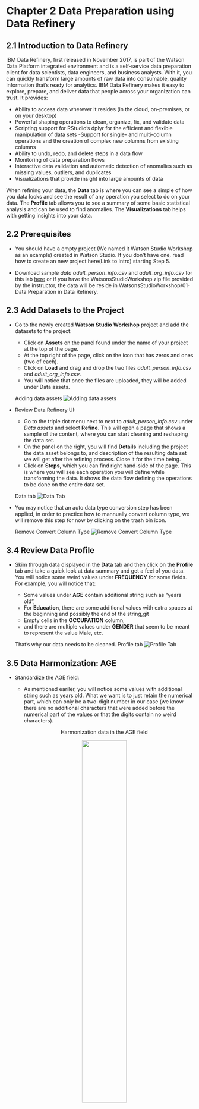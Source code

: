 
# Chapter 2 Data Preparation using Data Refinery

## 2.1 Introduction to Data Refinery

IBM Data Refinery, first released in November 2017, is part of the Watson Data Platform integrated environment and is a self-service data preparation client for data scientists, data engineers, and business analysts. With it, you can quickly transform large amounts of raw data into consumable, quality information that’s ready for analytics. IBM Data Refinery makes it easy to explore, prepare, and deliver data that people across your organization can trust. It provides:

- Ability to access data wherever it resides (in the cloud, on-premises, or on your desktop)
- Powerful shaping operations to clean, organize, fix, and validate data
- Scripting support for RStudio’s dplyr for the efficient and flexible manipulation of data sets
-Support for single- and multi-column operations and the creation of complex new columns from existing columns
- Ability to undo, redo, and delete steps in a data flow
- Monitoring of data preparation flows
- Interactive data validation and automatic detection of anomalies such as missing values, outliers, and duplicates
- Visualizations that provide insight into large amounts of data

When refining your data, the **Data** tab is where you can see a simple of how you data looks and see the result of any operation you select to do on your data. The **Profile** tab allows you to see a summary of some basic statistical analysis and can be used to find anomalies. The **Visualizations** tab helps with getting insights into your data.

## 2.2 Prerequisites

- You should have a empty project (We named it Watson Studio Workshop as an example) created in Watson Studio. If you don’t have one, read how to create an new project here(Link to Intro) starting Step 5.

- Download sample *data adult_person_info.csv* and *adult_org_info.csv* for this lab [here](https://github.com/zacaintmyname/CFCImages/tree/master/WatsonStudioWorkshop/2%20-%20Data%20Preparation%20in%20Data%20Refinery) or if you have the WatsonsStudioWorkshop.zip file provided by the instructor, the data will be reside in WatsonsStudioWorkshop/01-Data Preparation in Data Refinery.

## 2.3 Add Datasets to the Project

- Go to the newly created **Watson Studio Workshop** project and add the datasets to the project:

  - Click on **Assets** on the panel found under the name of your project at the top of the page.
  - At the top right of the page, click on the icon that has zeros and ones (two of each).
  - Click on **Load** and drag and drop the two files *adult_person_info.csv* and *adult_org_info.csv*.
  - You will notice that once the files are uploaded, they will be added under Data assets.

  Adding data assets
  ![Adding data assets](Images/8.png)

- Review Data Refinery UI:

  - Go to the triple dot menu next to next to *adult_person_info.csv* under *Data assets* and select **Refine**. This will open a page that shows a sample of the content, where you can start cleaning and reshaping the data set.
  - On the panel on the right, you will find **Details** including the project the data asset belongs to, and description of the resulting data set we will get after the refining process. Close it for the time being.
  - Click on **Steps**, which you can find right hand-side of the page. This is where you will see each operation you will define while transforming the data. It shows the data flow defining the operations to be done on the entire data set.

  Data tab
  ![Data Tab](Images/9.png)

- You may notice that an auto data type conversion step has been applied, in order to practice how to mannually convert column type, we will remove this step for now by clicking on the trash bin icon.

  Remove Convert Column Type
  ![Remove Convert Column Type](Images/10.png)

## 3.4 Review Data Profile

- Skim through data displayed in the **Data** tab and then click on the **Profile** tab and take a quick look at data summary and get a feel of you data. You will notice some weird values under **FREQUENCY** for some fields. For example, you will notice that:

  - Some values under **AGE** contain additional string such as “years old”,
  - For **Education**, there are some additional values with extra spaces at the beginning and possibly the end of the string,git
  - Empty cells in the **OCCUPATION** column,
  - and there are multiple values under **GENDER** that seem to be meant to represent the value Male, etc.

  That’s why our data needs to be cleaned.
  Profile tab
  ![Profile Tab](Images/11.png)

## 3.5 Data Harmonization: AGE

- Standardize the AGE field:

  - As mentioned eariler, you will notice some values with additional string such as years old. What we want is to just retain the numerical part, which can only be a two-digit number in our case (we know there are no additional characters that were added before the numerical part of the values or that the digits contain no weird characters).
  <p align="center">
  Harmonization data in the AGE field
  <p align="center">
  <img width="50%" height="50%" src="Images/12.png">
  </p>

  - Click on **+Operation** and select **Split column**, which you can find under **ORGANIZE**.
  - Choose AGE as the **Selected column**.
  - Under **POSITION** tab, type 2 in the **Positions** field and <AGE_num,AGE_str> in the **Names of new columns**. Make sure to unselect **Keep original column**
  - Click **Apply**.

Bear in mind that this is not the best approach to handle this. This is just provide an example of how to use the **split column** operation.

Harmonization data in the AGE field 2
![Harmonization data in the AGE field 2](Images/13.png)

- Go to the **Data** tab and remove the newly created column called *AGE_str*, which only contain the string part of the age.

Remove AGE_str
![Remove AGE_str](Images/14.png)

- Go to column called *AGE_num* and rename it to *AGE* by clicking on the little pencil icon.
- Go to the **Profile** tab again to for a final check.

## 3.6 Convert Data Type

- Change **AGE** data type to **Integer** by clicking on the triple dots, then CONVERT COLUMN…> Integer. Data Refinery will put a dot in front of the recommended data type.

Convert data type
![Convert data type](Images/15.png)

## 3.7 Data Harmonization: EDUCATION

- Standardize the *EDUCATION* field:

  - Click on the **Profile** tab and take a closer look at the column *EDUCATION*. You notice there are some additional values with extra spaces at the beginning and possibly the end of the string.

Harmonization data in the EDUCATION field
![Harmonization data in the EDUCATION field](Images/16.png)

- Click on **+Operation** and select **Text**, which you can find under **FREQUENTLY USED**.
- Choose *EDUCATION* as the **Selected column**, **Collapse spaces** as the **Text Operation**.
- Click **Apply** and go to the **Profile** tab again to check if all the additional values have been removing. You will notice the we still have Some - college as an additional value, which we want to harmonize and change to *Some-college*.

Harmonization data in the EDUCATION field 2
![Harmonization data in the EDUCATION field 2](Images/17.png)

- Click on **+Operation** and select **Replace substring**, which you can find under **CLEANSE**.
- Choose *EDUCATION* as the **Selected column**.
- Under **TEXT** tab, type Some - college in **Value** field and Some-college in the *Enter the replacement string*. Make sure to select **Replace all occurrences**
- Click **Apply**.

Harmonization data in the EDUCATION field 3
![Harmonization data in the EDUCATION field 3](Images/18.png)

- We also want to convert all values in the EDUCATION column to lower case. So, click on **+Operation** and select **Text**, which you can find under **FREQUENTLY USED**.
- Choose EDUCATION as the **Selected column**, **Lower case** as the **Text Operation**.
- Click **Apply** and go to the **Profile** tab again to for a final check.

Harmonization data in the EDUCATION field 4
![Harmonization data in the EDUCATION field 4](Images/19.png)

## 3.8 Remove Missing Values in OCCUPATION

- Removing empty rows (List-wise deletion):

  - Go to the **Data** tab.
  - Go to the column called OCCUPATION and remove rows with any empty values by clicking on the triple dot menu next to the column name and selecting **Remove empty rows**.

  Removing empty rows
  ![Removing empty rows](Images/20.png)

- Go to the **Profile** tab to check if all empty values have been remove for OCCUPATION.

Note that you will typically try to understand the different reasons behind having missing values and act accordingly. Some of the techniques used in such situations may include:

- Using deletion methods such as:
  - List-wise deletion
  - pairwise deletion
- Single imputation methods such as:
  - Mean/Mode substitution
  - Regression Imputation
- Model-based methods such as:
  - Maximum Likelihood
  - Multiple Imputation

## 3.9 Data Harmonization: GENDER

- Standardize the GENDER field:

  - Click on the **Profile** tab and take a closer look at the column *GENDER*. You will notice some additional values other than Male and Female, mainly ones that we want to change to Male.

Harmonization data in the SEX field
![Harmonization data in the SEX field](Images/21.png)

- Click on **+Operation** and select **Replace substring**, which you can find under **CLEANSE**.
- Choose **GENDER** as the *Selected column*.
- Under **PATTERN** tab, type <^(?!(Male|Female))([Mm].*)> in the **Regular expression** field and Male* under **Enter the replacement string**. Make sure to select **Replace all occurrences**.

What is meant by ^(?!(Male|Female))([Mm].) is to find any expression that doesn’t start with Male* or Female and starts with the letter M or m, which could be followed by any character.

regex
![regex](Images/22.png)

- Click Apply and go to the Profile tab again to for a final check.

Harmonization data in the GENDER field 2
![Harmonization data in the GENDER field 2](Images/23.png)

## 3.10 Remove Duplicates

- Remove duplicate values based on the UNIQUE_ID:

  - Go to the **Data** tab.
  - Go to the column called *UNIQUE_ID* and remove rows with any duplicate UNIQUE_ID values by clicking on the triple dot menu next to the column name and selecting **Remove duplicates**.

  Remove duplicate values based on the UNIQUE_ID
  ![Removing duplicate values based on the UNIQUE_ID rows](Images/24.png)

## 3.11 Join Datasets

- Now we will join two datasets:

  - Click on the **Data** tab to see a sample of your data.
  - Click on **+Operation** and then select **Join**, which you can find under **ORGANIZE**. This is to join both the data assets we added namely the one we are currently refining, *adult_person_info.csv*, and *adult_org_info.csv*.

Join
![Join](Images/25.png)

PS: Make sure UNIQUE_ID for both datasets are either String or Integer format to sync

- Select **Inner join** as the method of how we want our data to be combined (Inner Join selects records that have matching column value(s) in both tables). By default, the **Source** is selected as the current data asset (*adult_person_info.csv*).

- Choose *adult_org_info.csv* as the **Data set to join**. Click on the little eye icon to preview data, you will find it has a column **UNIQUE_ID** which is our join key. Click **Apply**.

Data preview
![Data preview](Images/26.png)

- Use the default values for the **Suffix** field, which is just a way for you to differentiate any duplicate fields resulted during the joining process. You can also modify it if you want.

- For the **JOIN KEYS**, select UNIQUE_ID representing the employee ID, as the join key for both data sets and click **Next**

Joining two data sets
![Joining two data sets](Images/27.png)

- Keep all columns and select **Apply**.

Keep all columns
![Keep all columns](Images/28.png)

- We will notice that there are 2 columns representing **OCCUPATION**, one coming from each of the data sets. Let’s check to see if they contain the exact same values.

  - Click on **+Operation** and select **Calculate**, which you can find under FREQUENTLY USED.
  - Choose OCCUPATION_x as the Selected column, Is equal to as the Operation and OCCUPATION_y as the COLUMN.
  - Select to Create new column for the results and enter **“OCCUPATION_CHECK”** as the New column name.
  - Click **Apply**. You will see the resulting column added at the right end of the table.

  Create a new column for OCCUPATION_CHECK
  ![Create a new column for OCCUPATION_CHECK](Images/29.png)

- Count OCCUPATION_CHECK:

  - In the space next to the **+Operation button**, place the cursor and select **count**.
  - Click on the count that was added to the box and select count(<column>).
  - Click on and choose the newly created column (we called it OCCUPATION_CHECK).
  - Click **Apply**.

  Count OCCUPATION_CHECK
  ![Count OCCUPATION_CHECK](Images/30.png)

- The result shows that OCCUPATION_x and OCCUPATION_y have identical values.

Check Results
![Check Results](Images/countoutput.png)

## 3.12 Undo Steps

- So we can just keep one of them and keep one OCCUPATION column:

  - Go back **2 steps** by either clicking on the Undo shaped button found at the top middle of the page or by going to the step added under **Steps** and clicking on the bin icon. Whichever way you select, you will need to do it **twice**.

<p align="center">
Delete steps<p align="center">
<img width="50%" height="50%" src="Images/31.png">
</p>

- Go to column called *OCCUPATION_x* and rename it to *OCCUPATION* by clicking on the pencil shaped icon next to the column name.

Rename OCCUPATION
![Rename OCCUPATION](Images/32.png)

- Go to column called *OCCUPATION_y* and remove by clicking on the triple dot menu next to the column name and selecting **Remove**.

<p align="center">
Remove OCCUPATION_y
<p align="center">
<img width="50%" height="50%" src="Images/33.png"> 
</p>

## 3.13 Data Visualization

Data Refinery does not only include powerful shaping operations to clean, organize, fix, and validate data but also has built-in visualization capblities to derive insights from data.

- Click on the **Visualization Tab**, choose **OCCUPATION** from the dropdown menu, then click **Visualize Data**.

Visualize OCCUPATION
![Visualize OCCUPATION](Images/34.png)

- Data Refinery will recommend the best techniques to visulize the data. For OCCUPATION, it recommended the pie chart showing you the distribution of OCCUPATION. Click on other **CHART TYPES** to see other other visulization outputs if interested.

Pie Chart
![Pie Chart](Images/35.png)

## 3.14 Save and Run the Data Flow

- Let’s say our data preparation effort is complete and you want to run the data flow. Click on the button on the top right corner, choose **Save and create job**.

Running the data flow
![Running the data flow](Images/36.png)

- This will take you to a page where you will need to configure the Data Refinery flow details (the stream) and the Data Refinery Flow output (a file). Give the job a name(We named it Data Preparation) and keep the rest as it is. Click **Create** and **Run**.

Create a job
![Create a job](Images/job.png)


- Note that if you click on the **Add Schedule** button, you will have the ability to schedule your data preparation, which is very useful if you do these steps on dynamic data.

For Dynamic Data
![Scheduled](Images/37.png)

- At this point, you should see a status on your data preparation job.

Job status
![Job status](Images/38.png)


- If you go back to the **Assets** page of your project (by clicking on My Projects > Watson Studio Workshop), you will notice that the new csv file has been added as a new data asset. You can also find the data flow you have created if you scroll down to the end of the same page. Note that you can refine your data flow at any time by clicking on the triple dot menu next to the data flow name.

Data Refineary outputs
![Data Refineary outputs](Images/39.png)

**You now know how to profile, prepare and analyze your data in Watson Studio using Data Refinery. These data flows can be shared, edited and scheduled!**